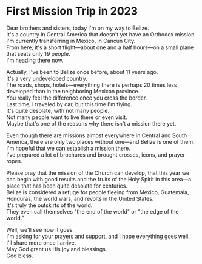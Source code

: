 # First Mission Trip in 2023

Dear brothers and sisters, today I'm on my way to Belize.  
It's a country in Central America that doesn't yet have an Orthodox mission.  
I'm currently transferring in Mexico, in Cancun City.  
From here, it's a short flight—about one and a half hours—on a small plane that seats only 19 people.  
I'm heading there now.  

Actually, I've been to Belize once before, about 11 years ago.  
It's a very undeveloped country.  
The roads, shops, hotels—everything there is perhaps 20 times less developed than in the neighboring Mexican province.  
You really feel the difference once you cross the border.  
Last time, I traveled by car, but this time I'm flying.  
It's quite desolate, with not many people.  
Not many people want to live there or even visit.  
Maybe that's one of the reasons why there isn't a mission there yet.  

Even though there are missions almost everywhere in Central and South America, there are only two places without one—and Belize is one of them.  
I'm hopeful that we can establish a mission there.  
I've prepared a lot of brochures and brought crosses, icons, and prayer ropes.  

Please pray that the mission of the Church can develop, that this year we can begin with good results and the fruits of the Holy Spirit in this area—a place that has been quite desolate for centuries.  
Belize is considered a refuge for people fleeing from Mexico, Guatemala, Honduras, the world wars, and revolts in the United States.  
It's truly the outskirts of the world.  
They even call themselves "the end of the world" or "the edge of the world."  

Well, we'll see how it goes.  
I'm asking for your prayers and support, and I hope everything goes well.  
I'll share more once I arrive.  
May God grant us His joy and blessings.  
God bless.

